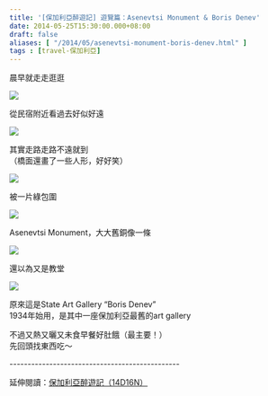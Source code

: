```yaml
---
title: '[保加利亞醉遊記] 遊覽篇：Asenevtsi Monument & Boris Denev'
date: 2014-05-25T15:30:00.000+08:00
draft: false
aliases: [ "/2014/05/asenevtsi-monument-boris-denev.html" ]
tags : [travel-保加利亞]
---
```


晨早就走走逛逛  

![](/images/bulgaria8a1.jpg)

從民宿附近看過去好似好遠  

![](/images/bulgaria8a2.jpg)

其實走路走路不遠就到  
（橋面還畫了一些人形，好好笑）  

![](/images/bulgaria8a3.jpg)

被一片綠包圍  

![](/images/bulgaria8a4.jpg)

Asenevtsi Monument，大大舊銅像一條  

![](/images/bulgaria8a5.jpg)

還以為又是教堂  

![](/images/bulgaria8a6.jpg)

原來這是State Art Gallery “Boris Denev”  
1934年始用，是其中一座保加利亞最舊的art gallery  
  
不過又熱又曬又未食早餐好肚餓（最主要！）  
先回頭找東西吃～  
  
\-----------------------------------------------  
  
延伸閱讀：[保加利亞醉遊記（14D16N）](https://hidie.net/bulgaria14d16n/)
